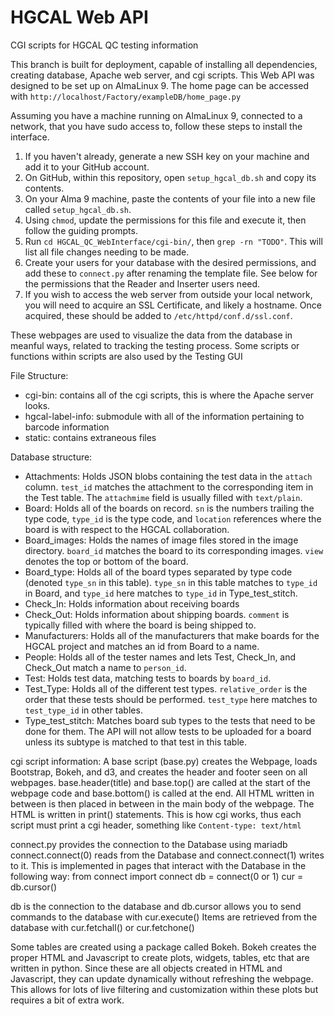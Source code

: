 # HGCAL Web API
CGI scripts for HGCAL QC testing information

This branch is built for deployment, capable of installing all dependencies, creating database, Apache web server, and cgi scripts.
This Web API was designed to be set up on AlmaLinux 9. The home page can be accessed with `http://localhost/Factory/exampleDB/home_page.py`

Assuming you have a machine running on AlmaLinux 9, connected to a network, that you have sudo access to, follow these steps to install the interface.

1. If you haven't already, generate a new SSH key on your machine and add it to your GitHub account.
2. On GitHub, within this repository, open `setup_hgcal_db.sh` and copy its contents.
3. On your Alma 9 machine, paste the contents of your file into a new file called `setup_hgcal_db.sh`.
4. Using `chmod`, update the permissions for this file and execute it, then follow the guiding prompts.
5. Run `cd HGCAL_QC_WebInterface/cgi-bin/`, then `grep -rn "TODO"`. This will list all file changes needing to be made.
6. Create your users for your database with the desired permissions, and add these to `connect.py` after renaming the template file. See below for the permissions that the Reader and Inserter users need.
7. If you wish to access the web server from outside your local network, you will need to acquire an SSL Certificate, and likely a hostname. Once acquired, these should be added to `/etc/httpd/conf.d/ssl.conf`.

These webpages are used to visualize the data from the database in meanful ways, related to tracking the testing process.
Some scripts or functions within scripts are also used by the Testing GUI

File Structure:
- cgi-bin: contains all of the cgi scripts, this is where the Apache server looks.
- hgcal-label-info: submodule with all of the information pertaining to barcode information
- static: contains extraneous files

Database structure:
- Attachments: Holds JSON blobs containing the test data in the `attach` column. `test_id` matches the attachment to the corresponding item in the Test table. The `attachmime` field is usually filled with `text/plain`.
- Board: Holds all of the boards on record. `sn` is the numbers trailing the type code, `type_id` is the type code, and `location` references where the board is with respect to the HGCAL collaboration.
- Board_images: Holds the names of image files stored in the image directory. `board_id` matches the board to its corresponding images. `view` denotes the top or bottom of the board.
- Board_type: Holds all of the board types separated by type code (denoted `type_sn` in this table). `type_sn` in this table matches to `type_id` in Board, and `type_id` here matches to `type_id` in Type_test_stitch.
- Check_In: Holds information about receiving boards
- Check_Out: Holds information about shipping boards. `comment` is typically filled with where the board is being shipped to.
- Manufacturers: Holds all of the manufacturers that make boards for the HGCAL project and matches an id from Board to a name.
- People: Holds all of the tester names and lets Test, Check_In, and Check_Out match a name to `person_id`.
- Test: Holds test data, matching tests to boards by `board_id`.
- Test_Type: Holds all of the different test types. `relative_order` is the order that these tests should be performed. `test_type` here matches to `test_type_id` in other tables.
- Type_test_stitch: Matches board sub types to the tests that need to be done for them. The API will not allow tests to be uploaded for a board unless its subtype is matched to that test in this table.

cgi script information:
A base script (base.py) creates the Webpage, loads Bootstrap, Bokeh, and d3, and creates the header and footer seen on all webpages.
base.header(title) and base.top() are called at the start of the webpage code and base.bottom() is called at the end.
All HTML written in between is then placed in between in the main body of the webpage.
The HTML is written in print() statements.
This is how cgi works, thus each script must print a cgi header, something like `Content-type: text/html`

connect.py provides the connection to the Database using mariadb 
connect.connect(0) reads from the Database and connect.connect(1) writes to it.
This is implemented in pages that interact with the Database in the following way:
from connect import connect
db = connect(0 or 1)
cur = db.cursor()

db is the connection to the database and db.cursor allows you to send commands to the database with cur.execute()
Items are retrieved from the database with cur.fetchall() or cur.fetchone()

Some tables are created using a package called Bokeh. 
Bokeh creates the proper HTML and Javascript to create plots, widgets, tables, etc that are written in python.
Since these are all objects created in HTML and Javascript, they can update dynamically without refreshing the webpage.
This allows for lots of live filtering and customization within these plots but requires a bit of extra work.
